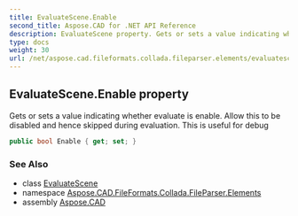 ```yaml
---
title: EvaluateScene.Enable
second_title: Aspose.CAD for .NET API Reference
description: EvaluateScene property. Gets or sets a value indicating whether evaluate is enable. Allow this to be disabled and hence skipped during evaluation. This is useful for debug
type: docs
weight: 30
url: /net/aspose.cad.fileformats.collada.fileparser.elements/evaluatescene/enable/
---
```

## EvaluateScene.Enable property

Gets or sets a value indicating whether evaluate is enable. Allow this to be disabled and hence skipped during evaluation. This is useful for debug

```csharp
public bool Enable { get; set; }
```

### See Also

* class [EvaluateScene](../)
* namespace [Aspose.CAD.FileFormats.Collada.FileParser.Elements](../../evaluatescene/)
* assembly [Aspose.CAD](../../../)


